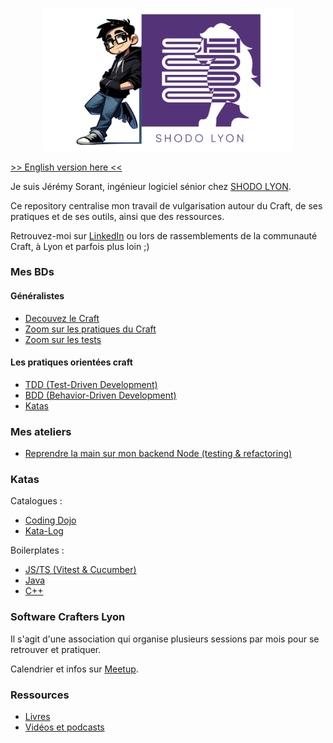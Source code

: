 <p align="center">
  <img src="./assets/JSO_AND_SHODO.png" alt="Jérémy Sorant" width="400"/>
</p>

[>> English version here <<](./README_EN.md)

Je suis Jérémy Sorant, ingénieur logiciel sénior chez [SHODO LYON](https://shodo.io/).

Ce repository centralise mon travail de vulgarisation autour du Craft, de ses pratiques et de ses outils, ainsi que des ressources.

Retrouvez-moi sur [LinkedIn](https://www.linkedin.com/in/jeremy-sorant/) ou lors de rassemblements de la communauté Craft, à Lyon et parfois plus loin ;)

### Mes BDs

#### Généralistes

- [Decouvez le Craft](BDs%2F01%20-%20Craft%2FFR%2FDecouvez%20le%20Craft.pdf)
- [Zoom sur les pratiques du Craft](BDs%2F02%20-%20Craft%20practices%2FFR%2FZoom%20sur%20les%20pratiques%20du%20Craft.pdf)
- [Zoom sur les tests](BDs%2F03%20-%20Tests%2FFR%2FZoom%20sur%20les%20tests.pdf)

#### Les pratiques orientées craft

- [TDD (Test-Driven Development)](BDs%2FPractices%2FP01%20-%20TDD%2FFR%2FP01%20-%20TDD.pdf)
- [BDD (Behavior-Driven Development)](BDs%2FPractices%2FP02%20-%20BDD%2FFR%2FP02%20-%20BDD.pdf)
- [Katas](BDs%2FPractices%2FP03%20-%20Katas%2FFR%2FP03%20-%20Kata.pdf)

### Mes ateliers

- [Reprendre la main sur mon backend Node (testing & refactoring)](https://github.com/jsorant/kata-refacto-backend-node)

### Katas

Catalogues :
- [Coding Dojo](https://codingdojo.org/kata/)
- [Kata-Log](https://kata-log.rocks/)

Boilerplates :
- [JS/TS (Vitest & Cucumber)](https://github.com/jsorant/boilerplate-kata-node-ts)
- [Java](https://github.com/jsorant/boilerplate-kata-java)
- [C++](https://github.com/jsorant/boilerplate-kata-cpp)

### Software Crafters Lyon

Il s'agit d'une association qui organise plusieurs sessions par mois pour se retrouver et pratiquer.

Calendrier et infos sur [Meetup](https://www.meetup.com/fr-FR/software-craftsmanship-lyon/).

### Ressources

- [Livres](Readings/README.md)
- [Vidéos et podcasts](Videos%2FREADME.md)